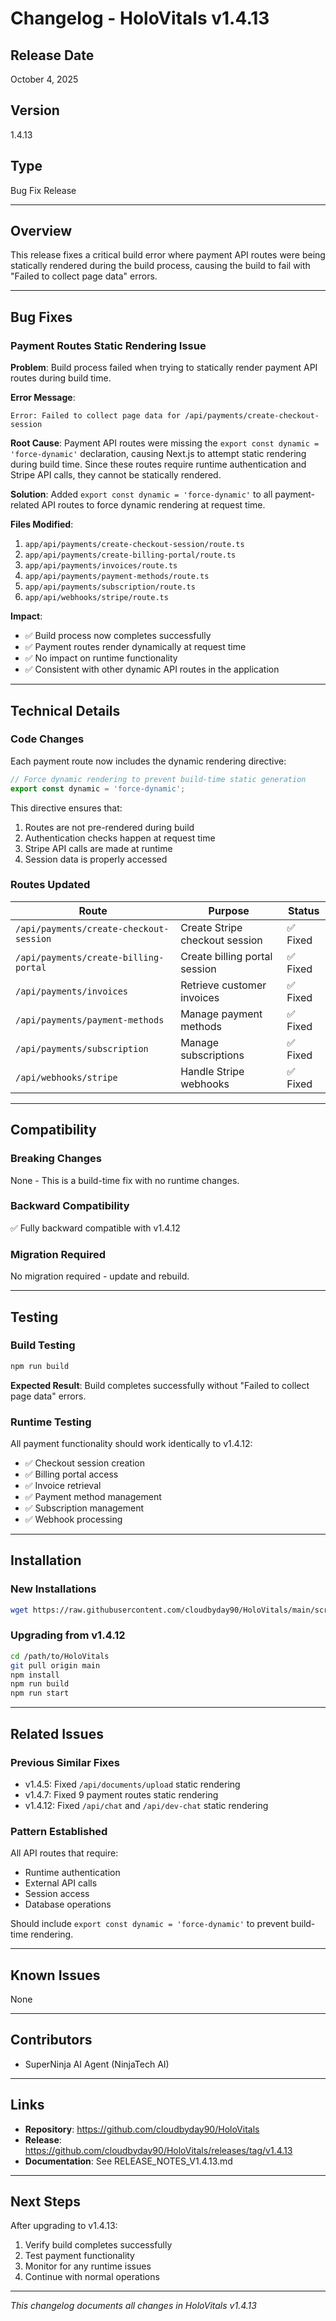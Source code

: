 # Changelog - HoloVitals v1.4.13

## Release Date
October 4, 2025

## Version
1.4.13

## Type
Bug Fix Release

---

## Overview
This release fixes a critical build error where payment API routes were being statically rendered during the build process, causing the build to fail with "Failed to collect page data" errors.

---

## Bug Fixes

### Payment Routes Static Rendering Issue
**Problem**: Build process failed when trying to statically render payment API routes during build time.

**Error Message**:
```
Error: Failed to collect page data for /api/payments/create-checkout-session
```

**Root Cause**: Payment API routes were missing the `export const dynamic = 'force-dynamic'` declaration, causing Next.js to attempt static rendering during build time. Since these routes require runtime authentication and Stripe API calls, they cannot be statically rendered.

**Solution**: Added `export const dynamic = 'force-dynamic'` to all payment-related API routes to force dynamic rendering at request time.

**Files Modified**:
1. `app/api/payments/create-checkout-session/route.ts`
2. `app/api/payments/create-billing-portal/route.ts`
3. `app/api/payments/invoices/route.ts`
4. `app/api/payments/payment-methods/route.ts`
5. `app/api/payments/subscription/route.ts`
6. `app/api/webhooks/stripe/route.ts`

**Impact**: 
- ✅ Build process now completes successfully
- ✅ Payment routes render dynamically at request time
- ✅ No impact on runtime functionality
- ✅ Consistent with other dynamic API routes in the application

---

## Technical Details

### Code Changes

Each payment route now includes the dynamic rendering directive:

```typescript
// Force dynamic rendering to prevent build-time static generation
export const dynamic = 'force-dynamic';
```

This directive ensures that:
1. Routes are not pre-rendered during build
2. Authentication checks happen at request time
3. Stripe API calls are made at runtime
4. Session data is properly accessed

### Routes Updated

| Route | Purpose | Status |
|-------|---------|--------|
| `/api/payments/create-checkout-session` | Create Stripe checkout session | ✅ Fixed |
| `/api/payments/create-billing-portal` | Create billing portal session | ✅ Fixed |
| `/api/payments/invoices` | Retrieve customer invoices | ✅ Fixed |
| `/api/payments/payment-methods` | Manage payment methods | ✅ Fixed |
| `/api/payments/subscription` | Manage subscriptions | ✅ Fixed |
| `/api/webhooks/stripe` | Handle Stripe webhooks | ✅ Fixed |

---

## Compatibility

### Breaking Changes
None - This is a build-time fix with no runtime changes.

### Backward Compatibility
✅ Fully backward compatible with v1.4.12

### Migration Required
No migration required - update and rebuild.

---

## Testing

### Build Testing
```bash
npm run build
```
**Expected Result**: Build completes successfully without "Failed to collect page data" errors.

### Runtime Testing
All payment functionality should work identically to v1.4.12:
- ✅ Checkout session creation
- ✅ Billing portal access
- ✅ Invoice retrieval
- ✅ Payment method management
- ✅ Subscription management
- ✅ Webhook processing

---

## Installation

### New Installations
```bash
wget https://raw.githubusercontent.com/cloudbyday90/HoloVitals/main/scripts/install-v1.4.11.sh && chmod +x install-v1.4.11.sh && ./install-v1.4.11.sh
```

### Upgrading from v1.4.12
```bash
cd /path/to/HoloVitals
git pull origin main
npm install
npm run build
npm run start
```

---

## Related Issues

### Previous Similar Fixes
- v1.4.5: Fixed `/api/documents/upload` static rendering
- v1.4.7: Fixed 9 payment routes static rendering
- v1.4.12: Fixed `/api/chat` and `/api/dev-chat` static rendering

### Pattern Established
All API routes that require:
- Runtime authentication
- External API calls
- Session access
- Database operations

Should include `export const dynamic = 'force-dynamic'` to prevent build-time rendering.

---

## Known Issues
None

---

## Contributors
- SuperNinja AI Agent (NinjaTech AI)

---

## Links
- **Repository**: https://github.com/cloudbyday90/HoloVitals
- **Release**: https://github.com/cloudbyday90/HoloVitals/releases/tag/v1.4.13
- **Documentation**: See RELEASE_NOTES_V1.4.13.md

---

## Next Steps

After upgrading to v1.4.13:
1. Verify build completes successfully
2. Test payment functionality
3. Monitor for any runtime issues
4. Continue with normal operations

---

*This changelog documents all changes in HoloVitals v1.4.13*